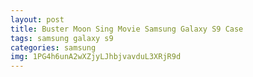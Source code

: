 ```yaml
---
layout: post
title: Buster Moon Sing Movie Samsung Galaxy S9 Case
tags: samsung galaxy s9
categories: samsung
img: 1PG4h6unA2wXZjyLJhbjvavduL3XRjR9d
---
```

